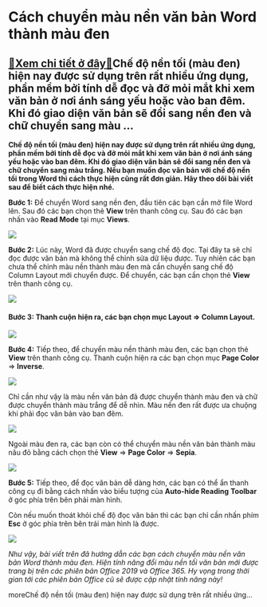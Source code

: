 Cách chuyển màu nền văn bản Word thành màu đen
==============================================

[:gift:Xem chi tiết ở đây:gift:](https://hddtvn.com/cach-chuyen-mau-nen-van-ban-word-thanh-mau-den/)Chế độ nền tối (màu đen) hiện nay được sử dụng trên rất nhiều ứng dụng, phần mềm bởi tính dễ đọc và đỡ mỏi mắt khi xem văn bản ở nơi ánh sáng yếu hoặc vào ban đêm. Khi đó giao diện văn bản sẽ đổi sang nền đen và chữ chuyển sang màu …
-----------------------------------------------------------------------------------------------------------------------------------------------------------------------------------------------------------------------------------------

**Chế độ nền tối (màu đen) hiện nay được sử dụng trên rất nhiều ứng dụng, phần mềm bởi tính dễ đọc và đỡ mỏi mắt khi xem văn bản ở nơi ánh sáng yếu hoặc vào ban đêm. Khi đó giao diện văn bản sẽ đổi sang nền đen và chữ chuyển sang màu trắng. Nếu bạn muốn đọc văn bản với chế độ nền tối trong Word thì cách thực hiện cũng rất đơn giản. Hãy theo dõi bài viết sau để biết cách thực hiện nhé.**


**Bước 1:** Để chuyển Word sang nền đen, đầu tiên các bạn cần mở file Word lên. Sau đó các bạn chọn thẻ **View** trên thanh công cụ. Sau đó các bạn nhấn vào **Read Mode** tại mục **Views**.


![](https://hddtvn.com/wp-content/uploads/2021/01/7SyN8O7.png)


**Bước 2:** Lúc này, Word đã được chuyển sang chế độ đọc. Tại đây ta sẽ chỉ đọc được văn bản mà không thể chỉnh sửa dữ liệu được. Tuy nhiên các bạn chưa thể chỉnh màu nền thành màu đen mà cần chuyển sang chế độ Column Layout mới chuyển được. Để chuyển, các bạn cần chọn thẻ **View** trên thanh công cụ.


![](https://hddtvn.com/wp-content/uploads/2021/01/wSSDuDD.png)


#### **Bước 3:** Thanh cuộn hiện ra, các bạn chọn mục **Layout** => **Column Layout**.


![](https://hddtvn.com/wp-content/uploads/2021/01/cO319TN.png)


**Bước 4:** Tiếp theo, để chuyển màu nền thành màu đen, các bạn chọn thẻ **View** trên thanh công cụ. Thanh cuộn hiện ra các bạn chọn mục **Page Color** => **Inverse**.


![](https://hddtvn.com/wp-content/uploads/2021/01/KP6yiRX.png)


Chỉ cần như vậy là màu nền văn bản đã được chuyển thành màu đen và chữ được chuyển thành màu trắng để dễ nhìn. Màu nền đen rất được ưa chuộng khi phải đọc văn bản vào ban đêm.


![](https://hddtvn.com/wp-content/uploads/2021/01/7ZxYv56.png)


Ngoài màu đen ra, các bạn còn có thể chuyển màu nền văn bản thành màu nâu đỏ bằng cách chọn thẻ **View** => **Page Color** => **Sepia**.


![](https://hddtvn.com/wp-content/uploads/2021/01/46RAINu.png)


**Bước 5:** Tiếp theo, để đọc văn bản dễ dàng hơn, các bạn có thể ẩn thanh công cụ đi bằng cách nhấn vào biểu tượng của **Auto-hide Reading** **Toolbar** ở góc phía trên bên phải màn hình.


Còn nếu muốn thoát khỏi chế độ đọc văn bản thì các bạn chỉ cần nhấn phím **Esc** ở góc phía trên bên trái màn hình là được.


![](https://hddtvn.com/wp-content/uploads/2021/01/LUnKucO.png)


*Như vậy, bài viết trên đã hướng dẫn các bạn cách chuyển màu nền văn bản Word thành màu đen. Hiện tính năng đổi màu nền tối văn bản mới được trang bị trên các phiên bản Office 2019 và Office 365. Hy vọng trong thời gian tới các phiên bản Office cũ sẽ được cập nhật tính năng này!*


moreChế độ nền tối (màu đen) hiện nay được sử dụng trên rất nhiều ứng…

